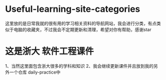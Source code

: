 # Useful-learning-site-categories
这里放的是日常我就的很有用的学习相关资料的导航网站，我会进行分类，有点类似于电脑的收藏夹，不过我会不定期更新和清理，希望对你有帮助，感谢star




# 这是浙大 软件工程课件
1、当然这里面包含浙大很多的学科和知识
2、我会继续更新课件并且放到我的另外一个仓库 daily-practice中
